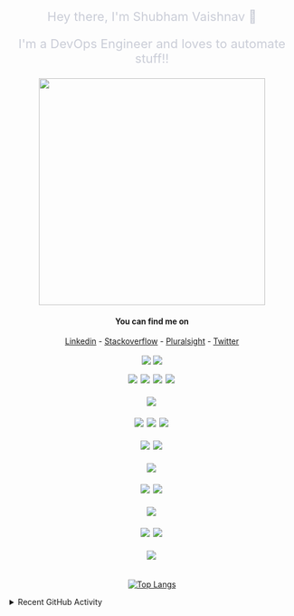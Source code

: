 <p align="center" style="font-size:22px;color:#CACDD7">Hey there, I'm Shubham Vaishnav 👋</p>
<p align="center" style="font-size:22px;color:#CACDD7">I'm a DevOps Engineer and loves to automate stuff!!</p>
<div align="center">
  <img src="https://i.imgur.com/8MupZHY.gif" width="400px" />
  <br>

#### You can find me on
[Linkedin](www.linkedin.com/in/shubhamv1436) -
[Stackoverflow](https://stackoverflow.com/users/10164003/shubham-vaishnav?tab=profile) -
[Pluralsight](https://app.pluralsight.com/profile/shubhamv1436) -
[Twitter](https:twitter.com/Shubham88475588)
<br><br>
<img src="https://github-readme-stackoverflow.vercel.app/?userID=10164003"  /> <img src="https://github-readme-stats.vercel.app/api?username=shubhamv1436&show_icons=true&line_height=45&include_all_commits=true" />
</div>

<div align="center">
  <img style="padding-bottom:4px; padding-right:2px" src="https://img.shields.io/badge/OS-MAC%20OS-informational?style=for-the-badge&logo=Apple&logoColor=white&color=D5D6DB"/>
  <img style="padding-bottom:4px; padding-right:2px" src="https://img.shields.io/badge/OS-Ubuntu-informational?style=for-the-badge&logo=Ubuntu&logoColor=white&color=D5D6DB"/>
  <img style="padding-bottom:4px; padding-right:2px" src="https://img.shields.io/badge/OS-CentOS-informational?style=for-the-badge&logo=CentOS&logoColor=white&color=D5D6DB"/>
  <img style="padding-bottom:4px; padding-right:2px" src="https://img.shields.io/badge/OS-Red%20Hat-informational?style=for-the-badge&logo=Red%20Hat&logoColor=white&color=D5D6DB"/>
  <br><br>
  <img style="padding-bottom:4px; padding-right:2px" src="https://img.shields.io/badge/Public%20Cloud-Amazon%20AWS-informational?style=for-the-badge&logo=Amazon%20AWS&logoColor=white&color=D5D6DB"/>
  <br><br>
  <img style="padding-bottom:4px; padding-right:2px" src="https://img.shields.io/badge/ORCH-Kubernetes-informational?style=for-the-badge&logo=Kubernetes&logoColor=white&color=D5D6DB"/>
  <img style="padding-bottom:4px; padding-right:2px" src="https://img.shields.io/badge/ORCH-Docker-informational?style=for-the-badge&logo=Docker&logoColor=white&color=D5D6DB"/>
  <img style="padding-bottom:4px; padding-right:2px" src="https://img.shields.io/badge/ORCH-Terraform-informational?style=for-the-badge&logo=Terraform&logoColor=white&color=D5D6DB"/>
  <br><br>
  <img style="padding-bottom:4px; padding-right:2px" src="https://img.shields.io/badge/Programming-Python-informational?style=for-the-badge&logo=Python&logoColor=white&color=D5D6DB"/>
  <img style="padding-bottom:4px; padding-right:2px" src="https://img.shields.io/badge/Programming-GNU%20Bash-informational?style=for-the-badge&logo=GNU%20Bash&logoColor=white&color=D5D6DB"/>
  <br><br>
  <img style="padding-bottom:4px; padding-right:2px" src="https://img.shields.io/badge/DB-MongoDB-informational?style=for-the-badge&logo=MongoDB&logoColor=white&color=D5D6DB"/>
  <br><br>
  <img style="padding-bottom:4px; padding-right:2px" src="https://img.shields.io/badge/CI%20CD-Jenkins-informational?style=for-the-badge&logo=Jenkins&logoColor=white&color=D5D6DB"/>
  <img style="padding-bottom:4px; padding-right:2px" src="https://img.shields.io/badge/CI%20CD-CircleCI-informational?style=for-the-badge&logo=CircleCI&logoColor=white&color=D5D6DB"/>
  <br><br>
  <img style="padding-bottom:4px; padding-right:2px" src="https://img.shields.io/badge/Monitoring-Splunk-informational?style=for-the-badge&logo=Splunk&logoColor=white&color=D5D6DB"/>
  <br><br>
  <img style="padding-bottom:4px; padding-right:2px" src="https://img.shields.io/badge/IDE-Visual%20Studio%20Code-informational?style=for-the-badge&logo=Visual%20Studio%20Code&logoColor=white&color=D5D6DB"/>
  <img style="padding-bottom:4px; padding-right:2px" src="https://img.shields.io/badge/IDE-Atom-informational?style=for-the-badge&logo=Atom&logoColor=white&color=D5D6DB"/>
  <br><br>
  <img style="padding-bottom:4px; padding-right:2px" src="https://img.shields.io/badge/Configuration%20Management-Ansible-informational?style=for-the-badge&logo=Ansible&logoColor=white&color=D5D6DB"/>
</div>
<br>

<div align="center">

[![Top Langs](https://github-readme-stats.vercel.app/api/top-langs/?username=shubhamv1436&layout=compact)](https://github.com/shubhamv1436/github-readme-stats)

</div>

<details>
  <summary>Recent GitHub Activity</summary>

<!--START_SECTION:activity-->
1. ❗️ Closed issue [#1](https://github.com/shubhamv1436/shubhamv1436/issues/1) in [shubhamv1436/shubhamv1436](https://github.com/shubhamv1436/shubhamv1436)
2. ❗️ Opened issue [#1](https://github.com/shubhamv1436/shubhamv1436/issues/1) in [shubhamv1436/shubhamv1436](https://github.com/shubhamv1436/shubhamv1436)
<!--END_SECTION:activity-->

</details>
